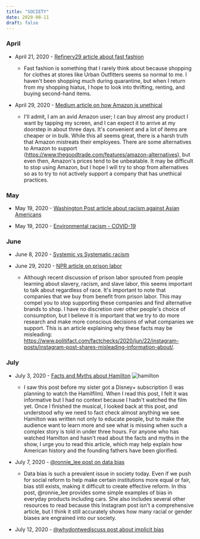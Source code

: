 ```yaml
---
title: "SOCIETY"
date: 2020-08-11
draft: false
---
```


### April
- April 21, 2020 - [Refinery29 article about fast fashion](https://www.refinery29.com/en-us/2020/04/9714553/coronavirus-effect-on-fast-fashion)
  - Fast fashion is something that I rarely think about because shopping for clothes at stores like Urban Outfitters seems so normal to me. I haven't been shopping much during quarantine, but when I return from my shopping hiatus, I hope to look into thrifting, renting, and buying second-hand items.

- April 29, 2020 - [Medium article on how Amazon is unethical](https://onezero.medium.com/its-now-100-unethical-to-shop-on-amazon-48d553181a6c)
  - I'll admit, I am an avid Amazon user; I can buy almost any product I want by tapping my screen, and I can expect it to arrive at my doorstep in about three days. It's convenient and a lot of items are cheaper or in bulk. While this all seems great, there is a harsh truth that Amazon mistreats their employees. There are some alternatives to Amazon to support (https://www.thegoodtrade.com/features/amazon-alternatives), but even then, Amazon's prices tend to be unbeatable. It may be difficult to stop using Amazon, but I hope I will try to shop from alternatives so as to try to not actively support a company that has unethical practices.

### May
- May 19, 2020 - [Washington Post article about racism against Asian Americans](https://www.washingtonpost.com/business/2020/05/19/asian-american-discrimination/)

- May 19, 2020 - [Environmental racism - COVID-19](https://tcf.org/content/commentary/environmental-racism-left-black-communities-especially-vulnerable-covid-19/?session=1)

### June
- June 8, 2020 - [Systemic vs Systematic racism](https://withoutbullshit.com/blog/systemic-vs-systematic-for-example-systemic-racism)

- June 29, 2020 - [NPR article on prison labor](https://www.npr.org/2020/06/29/884989263/the-uncounted-workforce)
  - Although recent discussion of prison labor sprouted from people learning about slavery, racism, and slave labor, this seems important to talk about regardless of race. It's important to note that companies that we buy from benefit from prison labor. This may compel you to stop supporting these companies and find alternative brands to shop. I have no discretion over other people's choice of consumption, but I believe it is important that we try to do more research and make more conscious decisions of what companies we support. This is an article explaining why these facts may be misleading: https://www.politifact.com/factchecks/2020/jun/22/instagram-posts/instagram-post-shares-misleading-information-about/.


### July
- July 3, 2020 - [Facts and Myths about Hamilton](https://www.refinery29.com/en-us/2020/07/9894557/hamilton-musical-real-history-facts)
![hamilton](/images/hamilton.jpg)
  - I saw this post before my sister got a Disney+ subscription (I was planning to watch the Hamilfilm). When I read this post, I felt it was informative but I had no context because I hadn't watched the film yet. Once I finished the musical, I looked back at this post, and understood why we need to fact check almost anything we see. Hamilton was written not only to educate people, but to make the audience want to learn more and see what is missing when such a complex story is told in under three hours. For anyone who has watched Hamilton and hasn't read about the facts and myths in the show, I urge you to read this article, which may help explain how American history and the founding fathers have been glorified.

- July 7, 2020 - [@ronnie_lee post on data bias](https://www.instagram.com/p/CCXUDaOD22i/?igshid=fd3wcvkcqgur)
  - Data bias is such a prevalent issue in society today. Even if we push for social reform to help make certain institutions more equal or fair, bias still exists, making it difficult to create effective reform. In this post, @ronnie_lee provides some simple examples of bias in everyday products including cars. She also includes several other resources to read because this Instagram post isn't a comprehensive article, but I think it still accurately shows how many racial or gender biases are engrained into our society.

- July 12, 2020 - [@whydontwediscuss post about implicit bias](https://www.instagram.com/p/CCjFKEfAd5x/)
